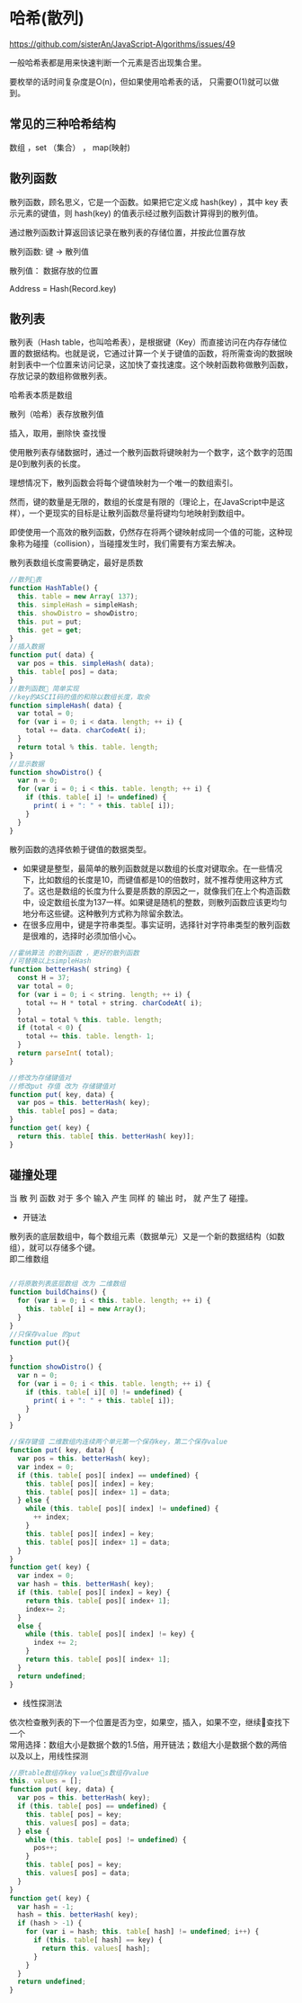 # 哈希(散列)

<https://github.com/sisterAn/JavaScript-Algorithms/issues/49>

一般哈希表都是用来快速判断一个元素是否出现集合里。

要枚举的话时间复杂度是O(n)，但如果使用哈希表的话， 只需要O(1)就可以做到。

## 常见的三种哈希结构

数组 ，set （集合） ， map(映射)




## 散列函数

散列函数，顾名思义，它是一个函数。如果把它定义成 hash(key) ，其中 key 表示元素的键值，则 hash(key) 的值表示经过散列函数计算得到的散列值。

通过散列函数计算返回该记录在散列表的存储位置，并按此位置存放

散列函数: 键 -> 散列值

散列值： 数据存放的位置

Address = Hash(Record.key)

## 散列表

散列表（Hash table，也叫哈希表），是根据键（Key）而直接访问在内存存储位置的数据结构。也就是说，它通过计算一个关于键值的函数，将所需查询的数据映射到表中一个位置来访问记录，这加快了查找速度。这个映射函数称做散列函数，存放记录的数组称做散列表。

哈希表本质是数组

散列（哈希）表存放散列值

插入，取用，删除快  查找慢  

使用散列表存储数据时，通过一个散列函数将键映射为一个数字，这个数字的范围是0到散列表的长度。  

理想情况下，散列函数会将每个键值映射为一个唯一的数组索引。  

然而，键的数量是无限的，数组的长度是有限的（理论上，在JavaScript中是这样），一个更现实的目标是让散列函数尽量将键均匀地映射到数组中。  

即使使用一个高效的散列函数，仍然存在将两个键映射成同一个值的可能，这种现象称为碰撞（collision），当碰撞发生时，我们需要有方案去解决。  

散列表数组长度需要确定，最好是质数

```javascript
//散列表
function HashTable() {
  this. table = new Array( 137);
  this. simpleHash = simpleHash;
  this. showDistro = showDistro;
  this. put = put;
  this. get = get;
}
//插入数据
function put( data) {
  var pos = this. simpleHash( data);
  this. table[ pos] = data;
}
//散列函数 简单实现
//key的ASCII码的值的和除以数组长度，取余
function simpleHash( data) {  
  var total = 0;
  for (var i = 0; i < data. length; ++ i) {
    total += data. charCodeAt( i);
  }
  return total % this. table. length;
}
//显示数据
function showDistro() {
  var n = 0;
  for (var i = 0; i < this. table. length; ++ i) {
    if (this. table[ i] != undefined) {
      print( i + ": " + this. table[ i]);
    }
  }
}
```

散列函数的选择依赖于键值的数据类型。

* 如果键是整型，最简单的散列函数就是以数组的长度对键取余。在一些情况下，比如数组的长度是10，而键值都是10的倍数时，就不推荐使用这种方式了。这也是数组的长度为什么要是质数的原因之一，就像我们在上个构造函数中，设定数组长度为137一样。如果键是随机的整数，则散列函数应该更均匀地分布这些键。这种散列方式称为除留余数法。
* 在很多应用中，键是字符串类型。事实证明，选择针对字符串类型的散列函数是很难的，选择时必须加倍小心。

```javascript
//霍纳算法 的散列函数 ，更好的散列函数
//可替换以上simpleHash
function betterHash( string) {
  const H = 37;
  var total = 0;
  for (var i = 0; i < string. length; ++ i) {
    total += H * total + string. charCodeAt( i);
  }
  total = total % this. table. length;
  if (total < 0) {
    total += this. table. length- 1;
  }
  return parseInt( total);
}
```

```javascript
//修改为存储键值对
//修改put 存值 改为 存储键值对
function put( key, data) {
  var pos = this. betterHash( key);
  this. table[ pos] = data;
}
function get( key) {
  return this. table[ this. betterHash( key)];
}
```

## 碰撞处理

当 散 列 函数 对于 多个 输入 产生 同样 的 输出 时， 就 产生了 碰撞。

* 开链法  

散列表的底层数组中，每个数组元素（数据单元）又是一个新的数据结构（如数组），就可以存储多个键。  
即二维数组

```javascript

//将原散列表底层数组 改为 二维数组
function buildChains() {
  for (var i = 0; i < this. table. length; ++ i) {
    this. table[ i] = new Array();
  }
}
//只保存value 的put
function put(){

}
function showDistro() {
  var n = 0;
  for (var i = 0; i < this. table. length; ++ i) {
    if (this. table[ i][ 0] != undefined) {
      print( i + ": " + this. table[ i]);
    }
  }
}

//保存键值 二维数组内连续两个单元第一个保存key，第二个保存value
function put( key, data) {
  var pos = this. betterHash( key);
  var index = 0;
  if (this. table[ pos][ index] == undefined) {
    this. table[ pos][ index] = key;
    this. table[ pos][ index+ 1] = data;
  } else {
    while (this. table[ pos][ index] != undefined) {
      ++ index;
    }
    this. table[ pos][ index] = key;
    this. table[ pos][ index+ 1] = data;
  }
}
function get( key) {
  var index = 0;
  var hash = this. betterHash( key);
  if (this. table[ pos][ index] = key) {
    return this. table[ pos][ index+ 1];
    index+= 2;
  }
  else {
    while (this. table[ pos][ index] != key) {
      index += 2;
    }
    return this. table[ pos][ index+ 1];
  }
  return undefined;
}
```

* 线性探测法

依次检查散列表的下一个位置是否为空，如果空，插入，如果不空，继续查找下一个  
常用选择：数组大小是数据个数的1.5倍，用开链法；数组大小是数据个数的两倍以及以上，用线性探测  

```javascript
//原table数组存key values数组存value
this. values = [];
function put( key, data) {
  var pos = this. betterHash( key);
  if (this. table[ pos] == undefined) {
    this. table[ pos] = key;
    this. values[ pos] = data;
  } else {
    while (this. table[ pos] != undefined) {
      pos++;
    }
    this. table[ pos] = key;
    this. values[ pos] = data;
  }
}
function get( key) {
  var hash = -1;
  hash = this. betterHash( key);
  if (hash > -1) {
    for (var i = hash; this. table[ hash] != undefined; i++) {
      if (this. table[ hash] == key) {
        return this. values[ hash];
      }
    }
  }
  return undefined;
}
```
